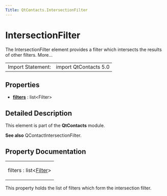 ```yaml
---
Title: QtContacts.IntersectionFilter
---
```

        
IntersectionFilter
==================

<span class="subtitle"></span>
The IntersectionFilter element provides a filter which intersects the results of other filters. More...

|                   |                       |
|-------------------|-----------------------|
| Import Statement: | import QtContacts 5.0 |

<span id="properties"></span>
Properties
----------

-   ****[filters](#filters-prop)**** : list&lt;Filter&gt;

<span id="details"></span>
Detailed Description
--------------------

This element is part of the **QtContacts** module.

**See also** QContactIntersectionFilter.

Property Documentation
----------------------

<table>
<colgroup>
<col width="100%" />
</colgroup>
<tbody>
<tr class="odd">
<td><p><span id="filters-prop"></span><span class="name">filters</span> : <span class="type">list</span>&lt;<span class="type"><a href="QtContacts.Filter.md">Filter</a></span>&gt;</p></td>
</tr>
</tbody>
</table>

This property holds the list of filters which form the intersection filter.


